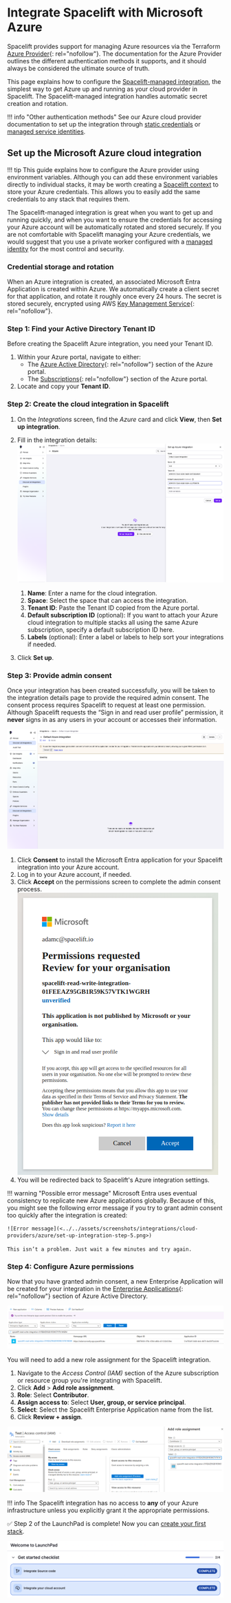 # Integrate Spacelift with Microsoft Azure

Spacelift provides support for managing Azure resources via the Terraform [Azure Provider](https://registry.terraform.io/providers/hashicorp/azurerm/latest/docs){: rel="nofollow"}. The documentation for the Azure Provider outlines the different authentication methods it supports, and it should always be considered the ultimate source of truth.

This page explains how to configure the [Spacelift-managed integration](../../integrations/cloud-providers/azure.md#spacelift-managed-integration), the simplest way to get Azure up and running as your cloud provider in Spacelift. The Spacelift-managed integration handles automatic secret creation and rotation.

!!! info "Other authentication methods"
    See our Azure cloud provider documentation to set up the integration through [static credentials](../../integrations/cloud-providers/azure.md#static-credentials) or [managed service identities](../../integrations/cloud-providers/azure.md#managed-identities).

## Set up the Microsoft Azure cloud integration

!!! tip
    This guide explains how to configure the Azure provider using environment variables. Although you can add these environment variables directly to individual stacks, it may be worth creating a [Spacelift context](../../concepts/configuration/context.md) to store your Azure credentials. This allows you to easily add the same credentials to any stack that requires them.

The Spacelift-managed integration is great when you want to get up and running quickly, and when you want to ensure the credentials for accessing your Azure account will be automatically rotated and stored securely. If you are not comfortable with Spacelift managing your Azure credentials, we would suggest that you use a private worker configured with a [managed identity](../../integrations/cloud-providers/azure.md#managed-identities) for the most control and security.

### Credential storage and rotation

When an Azure integration is created, an associated Microsoft Entra Application is created within Azure. We automatically create a client secret for that application, and rotate it roughly once every 24 hours. The secret is stored securely, encrypted using AWS [Key Management Service](https://aws.amazon.com/kms/){: rel="nofollow"}.

### Step 1: Find your Active Directory Tenant ID

Before creating the Spacelift Azure integration, you need your Tenant ID.

1. Within your Azure portal, navigate to either:
      - The [Azure Active Directory](https://portal.azure.com/#blade/Microsoft_AAD_IAM/ActiveDirectoryMenuBlade/Overview){: rel="nofollow"} section of the Azure portal.
      - The [Subscriptions](https://portal.azure.com/#blade/Microsoft_Azure_Billing/SubscriptionsBlade){: rel="nofollow"} section of the Azure portal.
2. Locate and copy your **Tenant ID**.

### Step 2: Create the cloud integration in Spacelift

1. On the _Integrations_ screen, find the _Azure_ card and click **View**, then **Set up integration**.

2. Fill in the integration details:
    ![Click Azure to access integration settings](<../../assets/screenshots/integrations/cloud-providers/azure/set-up-integration-step-2.png>)
      1. **Name**: Enter a name for the cloud integration.
      2. **Space**: Select the space that can access the integration.
      3. **Tenant ID**: Paste the Tenant ID copied from the Azure portal.
      4. **Default subscription ID** (optional): If you want to attach your Azure cloud integration to multiple stacks all using the same Azure subscription, specify a default subscription ID here.
      5. **Labels** (optional): Enter a label or labels to help sort your integrations if needed.
3. Click **Set up**.

### Step 3: Provide admin consent

Once your integration has been created successfully, you will be taken to the integration details page to provide the required admin consent. The consent process requires Spacelift to request at least one permission. Although Spacelift requests the “Sign in and read user profile” permission, it **never** signs in as any users in your account or accesses their information.

![Azure integration details page](<../../assets/screenshots/integrations/cloud-providers/azure/set-up-integration-step-3.png>)

1. Click **Consent** to install the Microsoft Entra application for your Spacelift integration into your Azure account.
2. Log in to your Azure account, if needed.
3. Click **Accept** on the permissions screen to complete the admin consent process.
    ![Azure admin consent form](<../../assets/screenshots/integrations/cloud-providers/azure/set-up-integration-step-4.png>)
4. You will be redirected back to Spacelift's Azure integration settings.

!!! warning "Possible error message"
    Microsoft Entra uses eventual consistency to replicate new Azure applications globally. Because of this, you might see the following error message if you try to grant admin consent too quickly after the integration is created:

    ![Error message](<../../assets/screenshots/integrations/cloud-providers/azure/set-up-integration-step-5.png>)

    This isn’t a problem. Just wait a few minutes and try again.

### Step 4: Configure Azure permissions

Now that you have granted admin consent, a new Enterprise Application will be created for your integration in the [Enterprise Applications](https://portal.azure.com/#blade/Microsoft_AAD_IAM/StartboardApplicationsMenuBlade/AllApps/menuId/){: rel="nofollow"} section of Azure Active Directory.

![New enterprise app in Azure](../../assets/screenshots/integrations/cloud-providers/azure/set-up-integration-step-6.png)

You will need to add a new role assignment for the Spacelift integration.

1. Navigate to the _Access Control (IAM)_ section of the Azure subscription or resource group you're integrating with Spacelift.
2. Click **Add** > **Add role assignment**.
3. **Role**: Select **Contributor**.
4. **Assign access to**: Select **User, group, or service principal**.
5. **Select**: Select the Spacelift Enterprise Application name from the list.
6. Click **Review + assign**.

![Add role assignment in Azure](<../../assets/screenshots/integrations/cloud-providers/azure/set-up-integration-step-7.png>)

!!! info
    The Spacelift integration has no access to **any** of your Azure infrastructure unless you explicitly grant it the appropriate permissions.

✅ Step 2 of the LaunchPad is complete! Now you can [create your first stack](../create-stack/README.md).

![LaunchPad step 2 complete](<../../assets/screenshots/getting-started/cloud-provider/Launchpad-step-2-complete.png>)
